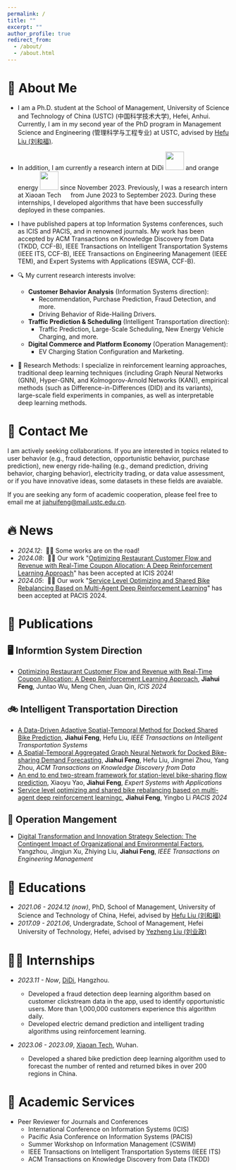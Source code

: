 ```yaml
---
permalink: /
title: ""
excerpt: ""
author_profile: true
redirect_from: 
  - /about/
  - /about.html
---
```


<span class='anchor' id='about-me'></span>

# 👨 About Me

- I am a Ph.D. student at the School of Management, University of Science and Technology of China (USTC) (中国科学技术大学), Hefei, Anhui. Currently, I am in my second year of the PhD program in Management Science and Engineering (管理科学与工程专业) at USTC, advised by [Hefu Liu (刘和福)](http://bs.ustc.edu.cn/Chinese/Profile-74.html).
- In addition, I am currently a research intern at DiDi <img src="https://jhfeng0215.github.io/images/didi-logo-1.png" style="width: 3em;"> and orange energy <img src="https://jhfeng0215.github.io/images/xiaoju.jpg" style="width: 3em;"> since November 2023. Previously, I was a research intern at Xiaoan Tech <img src='https://jhfeng0215.github.io/images/xiaoan.jpg' style="width: 1em;"> from June 2023 to September 2023. During these internships, I developed algorithms that have been successfully deployed in these companies.
- I have published papers at top Information Systems conferences, such as ICIS and PACIS, and in renowned journals. My work has been accepted by ACM Transactions on Knowledge Discovery from Data (TKDD, CCF-B), IEEE Transactions on Intelligent Transportation Systems (IEEE ITS, CCF-B), IEEE Transactions on Engineering Management (IEEE TEM), and Expert Systems with Applications (ESWA, CCF-B).
- 🔍 My current research interests involve:
  - **Customer Behavior Analysis** (Information Systems direction):
    - Recommendation, Purchase Prediction, Fraud Detection, and more.
    - Driving Behavior of Ride-Hailing Drivers.
  - **Traffic Prediction & Scheduling** (Intelligent Transportation direction):
    - Traffic Prediction, Large-Scale Scheduling, New Energy Vehicle Charging, and more.
  - **Digital Commerce and Platform Economy** (Operation Management):
    - EV Charging Station Configuration and Marketing.

- 🔦 Research Methods:
  I specialize in reinforcement learning approaches, traditional deep learning techniques (including Graph Neural Networks (GNN), Hyper-GNN, and Kolmogorov-Arnold Networks (KAN)), empirical methods (such as Difference-in-Differences (DID) and its variants), large-scale field experiments in companies, as well as interpretable deep learning methods.



# 💬 Contact Me

I am actively seeking collaborations. If you are interested in topics related to user behavior (e.g., fraud detection, opportunistic behavior, purchase prediction), new energy ride-hailing (e.g., demand prediction, driving behavior, charging behavior), electricity trading, or data value assessment, or if you have innovative ideas, some datasets in these fields are avaiable. 

If you are seeking any form of academic cooperation, please feel free to email me at jiahuifeng@mail.ustc.edu.cn.



# 🔥 News
- *2024.12*: &nbsp;🚗🚗 Some works are on the road!
- *2024.08*: &nbsp;🎉🎉 Our work "[Optimizing Restaurant Customer Flow and Revenue with Real-Time Coupon Allocation: A Deep Reinforcement Learning Approach](https://aisel.aisnet.org/icis2024/data_soc/data_soc/9/)" has been accepted at ICIS 2024!
- *2024.05*: &nbsp;🎉🎉 Our work "[Service Level Optimizing and Shared Bike Rebalancing Based on Multi-Agent Deep Reinforcement Learning](https://aisel.aisnet.org/pacis2024/track01_aibussoc/track01_aibussoc/20/)" has been accepted at PACIS 2024.





# 📝 Publications 

## 🖥️ Informtion System Direction 
- [Optimizing Restaurant Customer Flow and Revenue with Real-Time Coupon Allocation: A Deep Reinforcement Learning Approach](https://aisel.aisnet.org/icis2024/data_soc/data_soc/9/), **Jiahui Feng**, Juntao Wu, Meng Chen, Juan Qin, _ICIS 2024_


## 🚲 Intelligent Transportation Direction
- [A Data-Driven Adaptive Spatial-Temporal Method for Docked Shared Bike Prediction](https://ieeexplore.ieee.org/abstract/document/10552418), **Jiahui Feng**, Hefu Liu, _IEEE Transactions on Intelligent Transportation Systems_
- [A Spatial-Temporal Aggregated Graph Neural Network for Docked Bike-sharing Demand Forecasting](https://dl.acm.org/doi/abs/10.1145/3690388), **Jiahui Feng**, Hefu Liu, Jingmei Zhou, Yang Zhou, _ACM Transactions on Knowledge Discovery from Data_
- [An end to end two-stream framework for station-level bike-sharing flow prediction](https://www.sciencedirect.com/science/article/abs/pii/S0957417424001386), Xiaoyu Yao, **Jiahui Feng**, _Expert Systems with Applications_
- [Service level optimizing and shared bike rebalancing based on multi-agent deep reinforcement learningc](https://aisel.aisnet.org/pacis2024/track01_aibussoc/track01_aibussoc/20/), **Jiahui Feng**, Yingbo Li _PACIS 2024_

## 🤖 Operation Mangement
- [Digital Transformation and Innovation Strategy Selection: The Contingent Impact of Organizational and Environmental Factors](https://ieeexplore.ieee.org/abstract/document/10304400), Yangzhou, Jingjun Xu, Zhiying Liu, **Jiahui Feng**, _IEEE Transactions on Engineering Management_



# 🎩 Educations
- *2021.06 - 2024.12 (now)*, PhD, School of Management, University of Science and Technology of China, Hefei, advised by [Hefu Liu (刘和福)](http://bs.ustc.edu.cn/Chinese/Profile-74.html)
- *2017.09 - 2021.06*, Undergradate, School of Management, Hefei University of Technology, Hefei, advised by [Yezheng Liu (刘业政)](http://faculty.hfut.edu.cn/~vqInU3/zh_CN/index.htm)



# 👨‍💻 Internships
- *2023.11 - Now*, [DiDi](https://web.didiglobal.com), Hangzhou.
  - Developed a fraud detection deep learning algorithm based on customer clickstream data in the app, used to identify opportunistic users. More than 1,000,000 customers experience this algorithm daily.
  - Developed electric demand prediction and intelligent trading algorithms using reinforcement learning.

- *2023.06 - 2023.09*, [Xiaoan Tech](https://www.xiaoantech.com), Wuhan.
  - Developed a shared bike prediction deep learning algorithm used to forecast the number of rented and returned bikes in over 200 regions in China.
 
# 📖 Academic Services
- Peer Reviewer for Journals and Conferences
  * International Conference on Information Systems (ICIS)
  * Pacific Asia Conference on Information Systems (PACIS)
  * Summer Workshop on Information Management (CSWIM)
  * IEEE Transactions on Intelligent Transportation Systems (IEEE ITS)
  * ACM Transactions on Knowledge Discovery from Data (TKDD)
